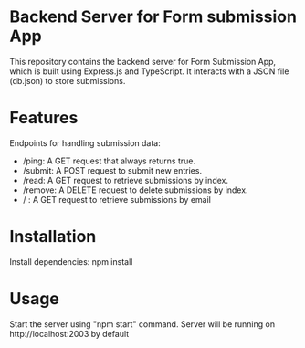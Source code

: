# Backend Server for Form submission App
This repository contains the backend server for Form Submission App, which is built using Express.js and TypeScript. It interacts with a JSON file (db.json) to store submissions.

# Features
Endpoints for handling submission data:
- /ping: A GET request that always returns true.
- /submit: A POST request to submit new entries.
- /read: A GET request to retrieve submissions by index.
- /remove: A DELETE request to delete submissions by index.
- / : A GET request to retrieve submissions by email

# Installation
Install dependencies: npm install

# Usage
Start the server using "npm start" command.
Server will be running on http://localhost:2003 by default
